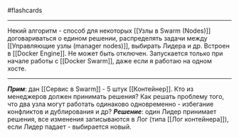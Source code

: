 #flashcards 
***
Некий алгоритм - способ для некоторых [[Узлы в Swarm (Nodes)]] договариваться о едином решении, распределять задачи между [[Управляющие узлы (manager nodes)]], выбирать Лидера и др.
Встроен в [[Docker Engine]]. Не может быть отключен. Запускается только при начале работы с [[Docker Swarm]], даже если я работаю на одном хосте.
***
***Прим***: дан [[Сервис в Swarm]] - 5 штук [[Контейнер]]. Кто из менеджеров должен принимать решения? Как решать проблему того, что два узла могут работать одинаково одновременно - избегание конфликтов и дублирования и др?
***Решение***: один Лидер принимает решения, все изменения записываются в Лог (типа [[Лог контейнера]]), если Лидер падает - выбирается новый.